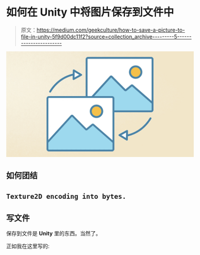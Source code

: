 # 如何在 Unity 中将图片保存到文件中

> 原文：<https://medium.com/geekculture/how-to-save-a-picture-to-file-in-unity-5f9d00dc11f2?source=collection_archive---------5----------------------->

![](img/3b51a31f7f062eddcea88b47718d65f7.png)

## 如何团结

## `Texture2D encoding into bytes.`

## 写文件

保存到文件是 **Unity** 里的东西。当然了。

正如我在这里写的: